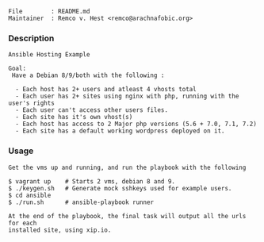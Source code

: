 
    File        : README.md
    Maintainer  : Remco v. Hest <remco@arachnafobic.org>

### Description

    Ansible Hosting Example
    
    Goal:
     Have a Debian 8/9/both with the following :
     
      - Each host has 2+ users and atleast 4 vhosts total
      - Each user has 2+ sites using nginx with php, running with the user's rights
      - Each user can't access other users files.
      - Each site has it's own vhost(s)
      - Each host has access to 2 Major php versions (5.6 + 7.0, 7.1, 7.2)
      - Each site has a default working wordpress deployed on it.


### Usage

    Get the vms up and running, and run the playbook with the following

    $ vagrant up    # Starts 2 vms, debian 8 and 9.
    $ ./keygen.sh   # Generate mock sshkeys used for example users.
    $ cd ansible
    $ ./run.sh      # ansible-playbook runner
    
    At the end of the playbook, the final task will output all the urls for each
    installed site, using xip.io.
